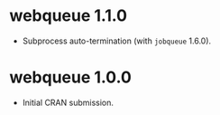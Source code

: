# webqueue 1.1.0

* Subprocess auto-termination (with `jobqueue` 1.6.0).



# webqueue 1.0.0

* Initial CRAN submission.
